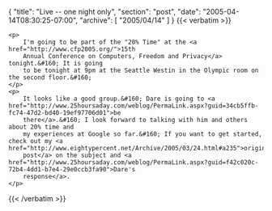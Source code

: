 {
  "title": "Live -- one night only",
  "section": "post",
  "date": "2005-04-14T08:30:25-07:00",
  "archive": [
    "2005/04/14"
  ]
}
{{< verbatim >}}

    <p>
        I'm going to be part of the "20% Time" at the <a href="http://www.cfp2005.org/">15th
        Annual Conference on Computers, Freedom and Privacy</a> tonight.&#160; It is going
        to be tonight at 9pm at the Seattle Westin in the Olympic room on the second floor.&#160; 
    </p>
    <p>
        It looks like a good group.&#160; Dare is going to <a href="http://www.25hoursaday.com/weblog/PermaLink.aspx?guid=34cb5ffb-fc74-47d2-bd40-19ef97706d01">be
        there</a>.&#160; I look forward to talking with him and others about 20% time and
        my experiences at Google so far.&#160; If you want to get started, check out my <a href="http://www.eightypercent.net/Archive/2005/03/24.html#a235">original
        post</a> on the subject and <a href="http://www.25hoursaday.com/weblog/PermaLink.aspx?guid=f42c020c-72b4-4dd1-b7e4-29e0ccb3fa90">Dare's
        response</a>.
    </p>

{{< /verbatim >}}
